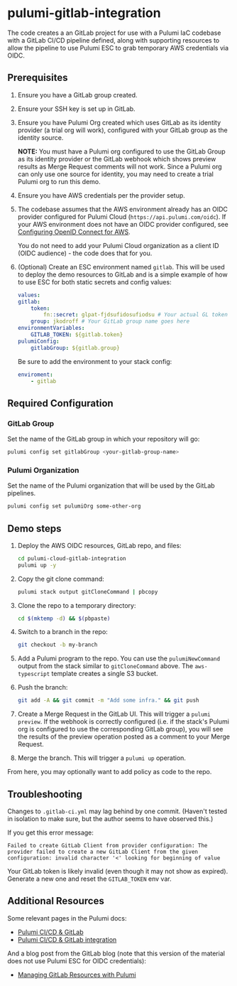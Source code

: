 # pulumi-gitlab-integration

The code creates a an GitLab project for use with a Pulumi IaC codebase with a GitLab CI/CD pipeline defined, along with supporting resources to allow the pipeline to use Pulumi ESC to grab temporary AWS credentials via OIDC.

## Prerequisites

1. Ensure you have a GitLab group created.
1. Ensure your SSH key is set up in GitLab.
1. Ensure you have Pulumi Org created which uses GitLab as its identity provider (a trial org will work), configured with your GitLab group as the identity source.

    **NOTE:** You must have a Pulumi org configured to use the GitLab Group as its identity provider or the GitLab webhook which shows preview results as Merge Request comments will not work. Since a Pulumi org can only use one source for identity, you may need to create a trial Pulumi org to run this demo.

1. Ensure you have AWS credentials per the provider setup.
1. The codebase assumes that the AWS environment already has an OIDC provider configured for Pulumi Cloud (`https://api.pulumi.com/oidc`). If your AWS environment does not have an OIDC provider configured, see [Configuring OpenID Connect for AWS](https://www.pulumi.com/docs/pulumi-cloud/oidc/provider/aws/?utm_source=GitHub&utm_medium=referral&utm_campaign=workshops).

    You do not need to add your Pulumi Cloud organization as a client ID (OIDC audience) - the code does that for you.

1. (Optional) Create an ESC environment named `gitlab`. This will be used to deploy the demo resources to GitLab and is a simple example of how to use ESC for both static secrets and config values:

    ```yaml
    values:
    gitlab:
        token:
            fn::secret: glpat-fjdsufidosufiodsu # Your actual GL token value goes here
        group: jkodroff # Your GitLab group name goes here
    environmentVariables:
        GITLAB_TOKEN: ${gitlab.token}
    pulumiConfig:
        gitlabGroup: ${gitlab.group}
    ```

    Be sure to add the environment to your stack config:

    ```yaml
    enviroment:
        - gitlab
    ```

## Required Configuration

### GitLab Group

Set the name of the GitLab group in which your repository will go:

```bash
pulumi config set gitlabGroup <your-gitlab-group-name>
```

### Pulumi Organization

Set the name of the Pulumi organization that will be used by the GitLab pipelines.

```bash
pulumi config set pulumiOrg some-other-org
```

## Demo steps

1. Deploy the AWS OIDC resources, GitLab repo, and files:

    ```bash
    cd pulumi-cloud-gitlab-integration
    pulumi up -y
    ```

1. Copy the git clone command:

    ```bash
    pulumi stack output gitCloneCommand | pbcopy
    ```

1. Clone the repo to a temporary directory:

    ```bash
    cd $(mktemp -d) && $(pbpaste)
    ```

1. Switch to a branch in the repo:

    ```bash
    git checkout -b my-branch
    ```

1. Add a Pulumi program to the repo. You can use the `pulumiNewCommand` output from the stack similar to `gitCloneCommand` above. The `aws-typescript` template creates a single S3 bucket.
1. Push the branch:

    ```bash
    git add -A && git commit -m "Add some infra." && git push
    ```

1. Create a Merge Request in the GitLab UI. This will trigger a `pulumi preview`. If the webhook is correctly configured (i.e. if the stack's Pulumi org is configured to use the corresponding GitLab group), you will see the results of the preview operation posted as a comment to your Merge Request.
1. Merge the branch. This will trigger a `pulumi up` operation.

From here, you may optionally want to add policy as code to the repo.

## Troubleshooting

Changes to `.gitlab-ci.yml` may lag behind by one commit. (Haven't tested in isolation to make sure, but the author seems to have observed this.)

If you get this error message:

```text
Failed to create GitLab Client from provider configuration: The provider failed to create a new GitLab Client from the given configuration: invalid character '<' looking for beginning of value
```

Your GitLab token is likely invalid (even though it may not show as expired). Generate a new one and reset the `GITLAB_TOKEN` env var.

## Additional Resources

Some relevant pages in the Pulumi docs:

* [Pulumi CI/CD & GitLab](https://www.pulumi.com/docs/using-pulumi/continuous-delivery/gitlab-ci/?utm_source=GitHub&utm_medium=referral&utm_campaign=workshops)
* [Pulumi CI/CD & GitLab integration](https://www.pulumi.com/docs/using-pulumi/continuous-delivery/gitlab-app/?utm_source=GitHub&utm_medium=referral&utm_campaign=workshops)

And a blog post from the GitLab blog (note that this version of the material does not use Pulumi ESC for OIDC credentials):

* [Managing GitLab Resources with Pulumi](https://about.gitlab.com/blog/2024/01/10/managing-gitlab-resources-with-pulumi/)
